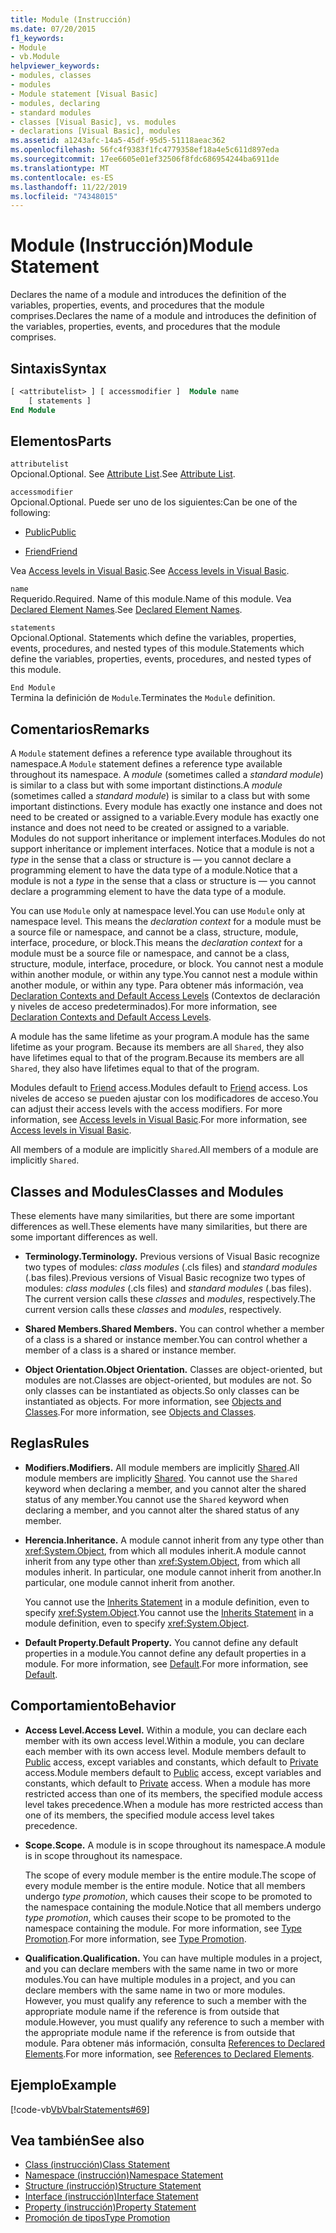 ```yaml
---
title: Module (Instrucción)
ms.date: 07/20/2015
f1_keywords:
- Module
- vb.Module
helpviewer_keywords:
- modules, classes
- modules
- Module statement [Visual Basic]
- modules, declaring
- standard modules
- classes [Visual Basic], vs. modules
- declarations [Visual Basic], modules
ms.assetid: a1243afc-14a5-45df-95d5-51118aeac362
ms.openlocfilehash: 56fc4f9383f1fc4779358ef18a4e5c611d897eda
ms.sourcegitcommit: 17ee6605e01ef32506f8fdc686954244ba6911de
ms.translationtype: MT
ms.contentlocale: es-ES
ms.lasthandoff: 11/22/2019
ms.locfileid: "74348015"
---
```

# <a name="module-statement"></a><span data-ttu-id="faefc-102">Module (Instrucción)</span><span class="sxs-lookup"><span data-stu-id="faefc-102">Module Statement</span></span>

<span data-ttu-id="faefc-103">Declares the name of a module and introduces the definition of the variables, properties, events, and procedures that the module comprises.</span><span class="sxs-lookup"><span data-stu-id="faefc-103">Declares the name of a module and introduces the definition of the variables, properties, events, and procedures that the module comprises.</span></span>

## <a name="syntax"></a><span data-ttu-id="faefc-104">Sintaxis</span><span class="sxs-lookup"><span data-stu-id="faefc-104">Syntax</span></span>

```vb
[ <attributelist> ] [ accessmodifier ]  Module name
    [ statements ]
End Module
```

## <a name="parts"></a><span data-ttu-id="faefc-105">Elementos</span><span class="sxs-lookup"><span data-stu-id="faefc-105">Parts</span></span>

`attributelist`  
<span data-ttu-id="faefc-106">Opcional.</span><span class="sxs-lookup"><span data-stu-id="faefc-106">Optional.</span></span> <span data-ttu-id="faefc-107">See [Attribute List](../../../visual-basic/language-reference/statements/attribute-list.md).</span><span class="sxs-lookup"><span data-stu-id="faefc-107">See [Attribute List](../../../visual-basic/language-reference/statements/attribute-list.md).</span></span>

`accessmodifier`  
<span data-ttu-id="faefc-108">Opcional.</span><span class="sxs-lookup"><span data-stu-id="faefc-108">Optional.</span></span> <span data-ttu-id="faefc-109">Puede ser uno de los siguientes:</span><span class="sxs-lookup"><span data-stu-id="faefc-109">Can be one of the following:</span></span>

- [<span data-ttu-id="faefc-110">Public</span><span class="sxs-lookup"><span data-stu-id="faefc-110">Public</span></span>](../../../visual-basic/language-reference/modifiers/public.md)

- [<span data-ttu-id="faefc-111">Friend</span><span class="sxs-lookup"><span data-stu-id="faefc-111">Friend</span></span>](../../../visual-basic/language-reference/modifiers/friend.md)

<span data-ttu-id="faefc-112">Vea [Access levels in Visual Basic](../../../visual-basic/programming-guide/language-features/declared-elements/access-levels.md).</span><span class="sxs-lookup"><span data-stu-id="faefc-112">See [Access levels in Visual Basic](../../../visual-basic/programming-guide/language-features/declared-elements/access-levels.md).</span></span>

`name`  
<span data-ttu-id="faefc-113">Requerido.</span><span class="sxs-lookup"><span data-stu-id="faefc-113">Required.</span></span> <span data-ttu-id="faefc-114">Name of this module.</span><span class="sxs-lookup"><span data-stu-id="faefc-114">Name of this module.</span></span> <span data-ttu-id="faefc-115">Vea [Declared Element Names](../../../visual-basic/programming-guide/language-features/declared-elements/declared-element-names.md).</span><span class="sxs-lookup"><span data-stu-id="faefc-115">See [Declared Element Names](../../../visual-basic/programming-guide/language-features/declared-elements/declared-element-names.md).</span></span>

`statements`  
<span data-ttu-id="faefc-116">Opcional.</span><span class="sxs-lookup"><span data-stu-id="faefc-116">Optional.</span></span> <span data-ttu-id="faefc-117">Statements which define the variables, properties, events, procedures, and nested types of this module.</span><span class="sxs-lookup"><span data-stu-id="faefc-117">Statements which define the variables, properties, events, procedures, and nested types of this module.</span></span>

`End Module`  
<span data-ttu-id="faefc-118">Termina la definición de `Module`.</span><span class="sxs-lookup"><span data-stu-id="faefc-118">Terminates the `Module` definition.</span></span>

## <a name="remarks"></a><span data-ttu-id="faefc-119">Comentarios</span><span class="sxs-lookup"><span data-stu-id="faefc-119">Remarks</span></span>

<span data-ttu-id="faefc-120">A `Module` statement defines a reference type available throughout its namespace.</span><span class="sxs-lookup"><span data-stu-id="faefc-120">A `Module` statement defines a reference type available throughout its namespace.</span></span> <span data-ttu-id="faefc-121">A *module* (sometimes called a *standard module*) is similar to a class but with some important distinctions.</span><span class="sxs-lookup"><span data-stu-id="faefc-121">A *module* (sometimes called a *standard module*) is similar to a class but with some important distinctions.</span></span> <span data-ttu-id="faefc-122">Every module has exactly one instance and does not need to be created or assigned to a variable.</span><span class="sxs-lookup"><span data-stu-id="faefc-122">Every module has exactly one instance and does not need to be created or assigned to a variable.</span></span> <span data-ttu-id="faefc-123">Modules do not support inheritance or implement interfaces.</span><span class="sxs-lookup"><span data-stu-id="faefc-123">Modules do not support inheritance or implement interfaces.</span></span> <span data-ttu-id="faefc-124">Notice that a module is not a *type* in the sense that a class or structure is — you cannot declare a programming element to have the data type of a module.</span><span class="sxs-lookup"><span data-stu-id="faefc-124">Notice that a module is not a *type* in the sense that a class or structure is — you cannot declare a programming element to have the data type of a module.</span></span>

<span data-ttu-id="faefc-125">You can use `Module` only at namespace level.</span><span class="sxs-lookup"><span data-stu-id="faefc-125">You can use `Module` only at namespace level.</span></span> <span data-ttu-id="faefc-126">This means the *declaration context* for a module must be a source file or namespace, and cannot be a class, structure, module, interface, procedure, or block.</span><span class="sxs-lookup"><span data-stu-id="faefc-126">This means the *declaration context* for a module must be a source file or namespace, and cannot be a class, structure, module, interface, procedure, or block.</span></span> <span data-ttu-id="faefc-127">You cannot nest a module within another module, or within any type.</span><span class="sxs-lookup"><span data-stu-id="faefc-127">You cannot nest a module within another module, or within any type.</span></span> <span data-ttu-id="faefc-128">Para obtener más información, vea [Declaration Contexts and Default Access Levels](../../../visual-basic/language-reference/statements/declaration-contexts-and-default-access-levels.md) (Contextos de declaración y niveles de acceso predeterminados).</span><span class="sxs-lookup"><span data-stu-id="faefc-128">For more information, see [Declaration Contexts and Default Access Levels](../../../visual-basic/language-reference/statements/declaration-contexts-and-default-access-levels.md).</span></span>

<span data-ttu-id="faefc-129">A module has the same lifetime as your program.</span><span class="sxs-lookup"><span data-stu-id="faefc-129">A module has the same lifetime as your program.</span></span> <span data-ttu-id="faefc-130">Because its members are all `Shared`, they also have lifetimes equal to that of the program.</span><span class="sxs-lookup"><span data-stu-id="faefc-130">Because its members are all `Shared`, they also have lifetimes equal to that of the program.</span></span>

<span data-ttu-id="faefc-131">Modules default to [Friend](../../../visual-basic/language-reference/modifiers/friend.md) access.</span><span class="sxs-lookup"><span data-stu-id="faefc-131">Modules default to [Friend](../../../visual-basic/language-reference/modifiers/friend.md) access.</span></span> <span data-ttu-id="faefc-132">Los niveles de acceso se pueden ajustar con los modificadores de acceso.</span><span class="sxs-lookup"><span data-stu-id="faefc-132">You can adjust their access levels with the access modifiers.</span></span> <span data-ttu-id="faefc-133">For more information, see [Access levels in Visual Basic](../../../visual-basic/programming-guide/language-features/declared-elements/access-levels.md).</span><span class="sxs-lookup"><span data-stu-id="faefc-133">For more information, see [Access levels in Visual Basic](../../../visual-basic/programming-guide/language-features/declared-elements/access-levels.md).</span></span>

<span data-ttu-id="faefc-134">All members of a module are implicitly `Shared`.</span><span class="sxs-lookup"><span data-stu-id="faefc-134">All members of a module are implicitly `Shared`.</span></span>

## <a name="classes-and-modules"></a><span data-ttu-id="faefc-135">Classes and Modules</span><span class="sxs-lookup"><span data-stu-id="faefc-135">Classes and Modules</span></span>

<span data-ttu-id="faefc-136">These elements have many similarities, but there are some important differences as well.</span><span class="sxs-lookup"><span data-stu-id="faefc-136">These elements have many similarities, but there are some important differences as well.</span></span>

- <span data-ttu-id="faefc-137">**Terminology.**</span><span class="sxs-lookup"><span data-stu-id="faefc-137">**Terminology.**</span></span> <span data-ttu-id="faefc-138">Previous versions of Visual Basic recognize two types of modules: *class modules* (.cls files) and *standard modules* (.bas files).</span><span class="sxs-lookup"><span data-stu-id="faefc-138">Previous versions of Visual Basic recognize two types of modules: *class modules* (.cls files) and *standard modules* (.bas files).</span></span> <span data-ttu-id="faefc-139">The current version calls these *classes* and *modules*, respectively.</span><span class="sxs-lookup"><span data-stu-id="faefc-139">The current version calls these *classes* and *modules*, respectively.</span></span>

- <span data-ttu-id="faefc-140">**Shared Members.**</span><span class="sxs-lookup"><span data-stu-id="faefc-140">**Shared Members.**</span></span> <span data-ttu-id="faefc-141">You can control whether a member of a class is a shared or instance member.</span><span class="sxs-lookup"><span data-stu-id="faefc-141">You can control whether a member of a class is a shared or instance member.</span></span>

- <span data-ttu-id="faefc-142">**Object Orientation.**</span><span class="sxs-lookup"><span data-stu-id="faefc-142">**Object Orientation.**</span></span> <span data-ttu-id="faefc-143">Classes are object-oriented, but modules are not.</span><span class="sxs-lookup"><span data-stu-id="faefc-143">Classes are object-oriented, but modules are not.</span></span> <span data-ttu-id="faefc-144">So only classes can be instantiated as objects.</span><span class="sxs-lookup"><span data-stu-id="faefc-144">So only classes can be instantiated as objects.</span></span> <span data-ttu-id="faefc-145">For more information, see [Objects and Classes](../../../visual-basic/programming-guide/language-features/objects-and-classes/index.md).</span><span class="sxs-lookup"><span data-stu-id="faefc-145">For more information, see [Objects and Classes](../../../visual-basic/programming-guide/language-features/objects-and-classes/index.md).</span></span>

## <a name="rules"></a><span data-ttu-id="faefc-146">Reglas</span><span class="sxs-lookup"><span data-stu-id="faefc-146">Rules</span></span>

- <span data-ttu-id="faefc-147">**Modifiers.**</span><span class="sxs-lookup"><span data-stu-id="faefc-147">**Modifiers.**</span></span> <span data-ttu-id="faefc-148">All module members are implicitly [Shared](../../../visual-basic/language-reference/modifiers/shared.md).</span><span class="sxs-lookup"><span data-stu-id="faefc-148">All module members are implicitly [Shared](../../../visual-basic/language-reference/modifiers/shared.md).</span></span> <span data-ttu-id="faefc-149">You cannot use the `Shared` keyword when declaring a member, and you cannot alter the shared status of any member.</span><span class="sxs-lookup"><span data-stu-id="faefc-149">You cannot use the `Shared` keyword when declaring a member, and you cannot alter the shared status of any member.</span></span>

- <span data-ttu-id="faefc-150">**Herencia.**</span><span class="sxs-lookup"><span data-stu-id="faefc-150">**Inheritance.**</span></span> <span data-ttu-id="faefc-151">A module cannot inherit from any type other than <xref:System.Object>, from which all modules inherit.</span><span class="sxs-lookup"><span data-stu-id="faefc-151">A module cannot inherit from any type other than <xref:System.Object>, from which all modules inherit.</span></span> <span data-ttu-id="faefc-152">In particular, one module cannot inherit from another.</span><span class="sxs-lookup"><span data-stu-id="faefc-152">In particular, one module cannot inherit from another.</span></span>

  <span data-ttu-id="faefc-153">You cannot use the [Inherits Statement](../../../visual-basic/language-reference/statements/inherits-statement.md) in a module definition, even to specify <xref:System.Object>.</span><span class="sxs-lookup"><span data-stu-id="faefc-153">You cannot use the [Inherits Statement](../../../visual-basic/language-reference/statements/inherits-statement.md) in a module definition, even to specify <xref:System.Object>.</span></span>

- <span data-ttu-id="faefc-154">**Default Property.**</span><span class="sxs-lookup"><span data-stu-id="faefc-154">**Default Property.**</span></span> <span data-ttu-id="faefc-155">You cannot define any default properties in a module.</span><span class="sxs-lookup"><span data-stu-id="faefc-155">You cannot define any default properties in a module.</span></span> <span data-ttu-id="faefc-156">For more information, see [Default](../../../visual-basic/language-reference/modifiers/default.md).</span><span class="sxs-lookup"><span data-stu-id="faefc-156">For more information, see [Default](../../../visual-basic/language-reference/modifiers/default.md).</span></span>

## <a name="behavior"></a><span data-ttu-id="faefc-157">Comportamiento</span><span class="sxs-lookup"><span data-stu-id="faefc-157">Behavior</span></span>

- <span data-ttu-id="faefc-158">**Access Level.**</span><span class="sxs-lookup"><span data-stu-id="faefc-158">**Access Level.**</span></span> <span data-ttu-id="faefc-159">Within a module, you can declare each member with its own access level.</span><span class="sxs-lookup"><span data-stu-id="faefc-159">Within a module, you can declare each member with its own access level.</span></span> <span data-ttu-id="faefc-160">Module members default to [Public](../../../visual-basic/language-reference/modifiers/public.md) access, except variables and constants, which default to [Private](../../../visual-basic/language-reference/modifiers/private.md) access.</span><span class="sxs-lookup"><span data-stu-id="faefc-160">Module members default to [Public](../../../visual-basic/language-reference/modifiers/public.md) access, except variables and constants, which default to [Private](../../../visual-basic/language-reference/modifiers/private.md) access.</span></span> <span data-ttu-id="faefc-161">When a module has more restricted access than one of its members, the specified module access level takes precedence.</span><span class="sxs-lookup"><span data-stu-id="faefc-161">When a module has more restricted access than one of its members, the specified module access level takes precedence.</span></span>

- <span data-ttu-id="faefc-162">**Scope.**</span><span class="sxs-lookup"><span data-stu-id="faefc-162">**Scope.**</span></span> <span data-ttu-id="faefc-163">A module is in scope throughout its namespace.</span><span class="sxs-lookup"><span data-stu-id="faefc-163">A module is in scope throughout its namespace.</span></span>

  <span data-ttu-id="faefc-164">The scope of every module member is the entire module.</span><span class="sxs-lookup"><span data-stu-id="faefc-164">The scope of every module member is the entire module.</span></span> <span data-ttu-id="faefc-165">Notice that all members undergo *type promotion*, which causes their scope to be promoted to the namespace containing the module.</span><span class="sxs-lookup"><span data-stu-id="faefc-165">Notice that all members undergo *type promotion*, which causes their scope to be promoted to the namespace containing the module.</span></span> <span data-ttu-id="faefc-166">For more information, see [Type Promotion](../../../visual-basic/programming-guide/language-features/declared-elements/type-promotion.md).</span><span class="sxs-lookup"><span data-stu-id="faefc-166">For more information, see [Type Promotion](../../../visual-basic/programming-guide/language-features/declared-elements/type-promotion.md).</span></span>

- <span data-ttu-id="faefc-167">**Qualification.**</span><span class="sxs-lookup"><span data-stu-id="faefc-167">**Qualification.**</span></span> <span data-ttu-id="faefc-168">You can have multiple modules in a project, and you can declare members with the same name in two or more modules.</span><span class="sxs-lookup"><span data-stu-id="faefc-168">You can have multiple modules in a project, and you can declare members with the same name in two or more modules.</span></span> <span data-ttu-id="faefc-169">However, you must qualify any reference to such a member with the appropriate module name if the reference is from outside that module.</span><span class="sxs-lookup"><span data-stu-id="faefc-169">However, you must qualify any reference to such a member with the appropriate module name if the reference is from outside that module.</span></span> <span data-ttu-id="faefc-170">Para obtener más información, consulta [References to Declared Elements](../../../visual-basic/programming-guide/language-features/declared-elements/references-to-declared-elements.md).</span><span class="sxs-lookup"><span data-stu-id="faefc-170">For more information, see [References to Declared Elements](../../../visual-basic/programming-guide/language-features/declared-elements/references-to-declared-elements.md).</span></span>

## <a name="example"></a><span data-ttu-id="faefc-171">Ejemplo</span><span class="sxs-lookup"><span data-stu-id="faefc-171">Example</span></span>

[!code-vb[VbVbalrStatements#69](~/samples/snippets/visualbasic/VS_Snippets_VBCSharp/VbVbalrStatements/VB/Class1.vb#69)]

## <a name="see-also"></a><span data-ttu-id="faefc-172">Vea también</span><span class="sxs-lookup"><span data-stu-id="faefc-172">See also</span></span>

- [<span data-ttu-id="faefc-173">Class (instrucción)</span><span class="sxs-lookup"><span data-stu-id="faefc-173">Class Statement</span></span>](../../../visual-basic/language-reference/statements/class-statement.md)
- [<span data-ttu-id="faefc-174">Namespace (instrucción)</span><span class="sxs-lookup"><span data-stu-id="faefc-174">Namespace Statement</span></span>](../../../visual-basic/language-reference/statements/namespace-statement.md)
- [<span data-ttu-id="faefc-175">Structure (instrucción)</span><span class="sxs-lookup"><span data-stu-id="faefc-175">Structure Statement</span></span>](../../../visual-basic/language-reference/statements/structure-statement.md)
- [<span data-ttu-id="faefc-176">Interface (instrucción)</span><span class="sxs-lookup"><span data-stu-id="faefc-176">Interface Statement</span></span>](../../../visual-basic/language-reference/statements/interface-statement.md)
- [<span data-ttu-id="faefc-177">Property (instrucción)</span><span class="sxs-lookup"><span data-stu-id="faefc-177">Property Statement</span></span>](../../../visual-basic/language-reference/statements/property-statement.md)
- [<span data-ttu-id="faefc-178">Promoción de tipos</span><span class="sxs-lookup"><span data-stu-id="faefc-178">Type Promotion</span></span>](../../../visual-basic/programming-guide/language-features/declared-elements/type-promotion.md)
